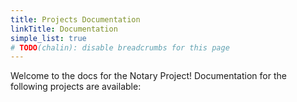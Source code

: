```yaml
---
title: Projects Documentation
linkTitle: Documentation
simple_list: true
# TODO(chalin): disable breadcrumbs for this page
---
```


Welcome to the docs for the Notary Project! Documentation for the following projects are available:

<!-- TODO: Replace versions shortcode -->
<!-- {{ < versions > }} -->
